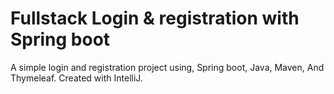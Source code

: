 # Fullstack Login & registration with Spring boot
A simple login and registration project using, Spring boot, Java, Maven, And Thymeleaf. Created with IntelliJ.
